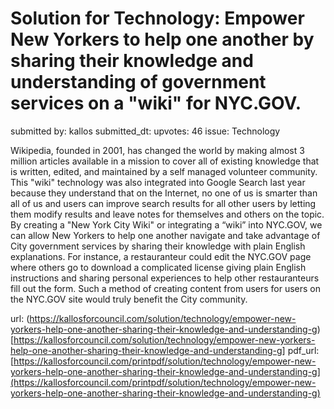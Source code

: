 # Solution for Technology: Empower New Yorkers to help one another by sharing their knowledge and understanding of government services on a "wiki" for NYC.GOV. #

submitted by: kallos
submitted_dt: 
upvotes: 46
issue: Technology

Wikipedia, founded in 2001, has changed the world by making almost 3 million articles available in a mission to cover all of existing knowledge that is written, edited, and maintained by a self managed volunteer community. This "wiki" technology was also integrated into Google Search last year because they understand that on the Internet, no one of us is smarter than all of us and users can improve search results for all other users by letting them modify results and leave notes for themselves and others on the topic. By creating a "New York City Wiki" or integrating a “wiki” into NYC.GOV, we can allow New Yorkers to help one another navigate and take advantage of City government services by sharing their knowledge with plain English explanations. For instance, a restauranteur could edit the NYC.GOV page where others go to download a complicated license giving plain English instructions and sharing personal experiences to help other restauranteurs fill out the form. Such a method of creating content from users for users on the NYC.GOV site would truly benefit the City community.

url: (https://kallosforcouncil.com/solution/technology/empower-new-yorkers-help-one-another-sharing-their-knowledge-and-understanding-g)[https://kallosforcouncil.com/solution/technology/empower-new-yorkers-help-one-another-sharing-their-knowledge-and-understanding-g]
pdf_url: [https://kallosforcouncil.com/printpdf/solution/technology/empower-new-yorkers-help-one-another-sharing-their-knowledge-and-understanding-g](https://kallosforcouncil.com/printpdf/solution/technology/empower-new-yorkers-help-one-another-sharing-their-knowledge-and-understanding-g)